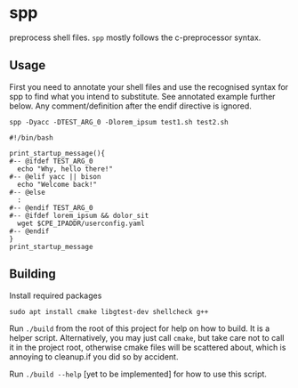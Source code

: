 # spp
preprocess shell files. `spp` mostly follows the c-preprocessor syntax.

## Usage

First you need to annotate your shell files and use the recognised syntax for
spp to find what you intend to substitute. See annotated example further below.
Any comment/definition after the endif directive is ignored.

`spp -Dyacc -DTEST_ARG_0 -Dlorem_ipsum test1.sh test2.sh`


```
#!/bin/bash

print_startup_message(){
#-- @ifdef TEST_ARG_0
  echo "Why, hello there!"
#-- @elif yacc || bison
  echo "Welcome back!"
#-- @else
  :
#-- @endif TEST_ARG_0
#-- @ifdef lorem_ipsum && dolor_sit
  wget $CPE_IPADDR/userconfig.yaml
#-- @endif
}
print_startup_message
```

## Building

Install required packages
```
sudo apt install cmake libgtest-dev shellcheck g++
```

Run `./build` from the root of this project for help on how to build. It is
a helper script. Alternatively, you may just call `cmake`, but take care not
to call it in the project root, otherwise cmake files will be scattered about,
which is annoying to cleanup.if you did so by accident.

Run `./build --help` [yet to be implemented] for how to use this script.

